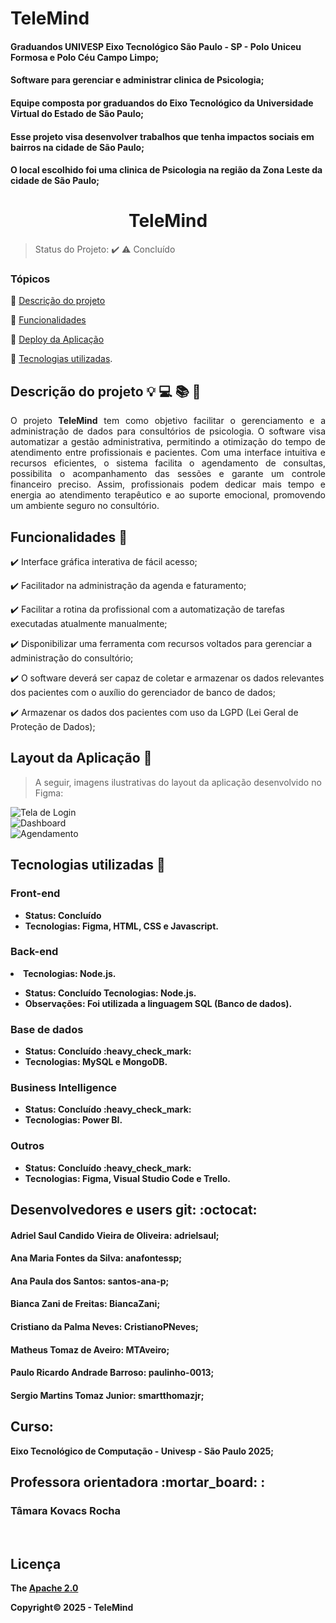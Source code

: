 # TeleMind
#### Graduandos UNIVESP Eixo Tecnológico São Paulo - SP - Polo Uniceu Formosa e Polo Céu Campo Limpo;

#### Software para gerenciar e administrar clinica de Psicologia;

#### Equipe composta por graduandos do Eixo Tecnológico da Universidade Virtual do Estado de São Paulo;

#### Esse projeto visa desenvolver trabalhos que tenha impactos sociais em bairros na cidade de São Paulo;

#### O local escolhido foi uma clinica de Psicologia na região da Zona Leste da cidade de São Paulo;

<div align="center">
    <h1>TeleMind</h1>

</div>

> Status do Projeto: :heavy_check_mark: :warning: Concluído

### Tópicos 

:small_blue_diamond: [Descrição do projeto](#descrição-do-projeto)

:small_blue_diamond: [Funcionalidades](#funcionalidades)

:small_blue_diamond: [Deploy da Aplicação](#deploy-da-aplicação)

:small_blue_diamond: [Tecnologias utilizadas](#tecnologias-utilizadas).


## Descrição do projeto :bulb: :computer: :books: :rocket:  

<p align="justify"> O projeto <b>TeleMind</b> tem como objetivo facilitar o gerenciamento e a administração de dados para consultórios de psicologia. O software visa automatizar a gestão administrativa, permitindo a otimização do tempo de atendimento entre profissionais e pacientes. Com uma interface intuitiva e recursos eficientes, o sistema facilita o agendamento de consultas, possibilita o acompanhamento das sessões e garante um controle financeiro preciso. Assim, profissionais podem dedicar mais tempo e energia ao atendimento terapêutico e ao suporte emocional, promovendo um ambiente seguro no consultório. </p>

## Funcionalidades :loudspeaker:

:heavy_check_mark: Interface gráfica interativa de fácil acesso;

:heavy_check_mark: Facilitador na administração da agenda e faturamento;

:heavy_check_mark: Facilitar a rotina da profissional com a automatização de tarefas executadas atualmente manualmente;

:heavy_check_mark: Disponibilizar uma ferramenta com recursos voltados para gerenciar a administração do consultório;

:heavy_check_mark: O software deverá ser capaz de coletar e armazenar os dados relevantes dos pacientes com o auxílio do gerenciador de banco de dados;

:heavy_check_mark: Armazenar os dados dos pacientes com uso da LGPD (Lei Geral de Proteção de Dados);

## Layout da Aplicação :dash:

> A seguir, imagens ilustrativas do layout da aplicação desenvolvido no Figma:  

![Tela de Login](caminho/para/imagem-login.png)  
![Dashboard](caminho/para/imagem-dashboard.png)  
![Agendamento](caminho/para/imagem-agendamento.png)  

## Tecnologias utilizadas :dart:

<h3>Front-end</h3>
<ul>
    <li><b>Status: Concluído
    <li><b>Tecnologias: </b>Figma, HTML, CSS e Javascript.</li>
</ul>
<h3>Back-end</h3>
    <li><b>Tecnologias: </b>Node.js.</li>
<ul>
    <li><b>Status: Concluído
     <b>Tecnologias:</b> Node.js.</li> <li><b>Observações:</b> Foi utilizada a linguagem SQL (Banco de dados).</li>
</ul>
<h3>Base de dados</h3>
<ul>
    <li><b>Status: </b>Concluído :heavy_check_mark:</li>
    <li><b>Tecnologias:</b> MySQL e MongoDB.</li>
</ul>
<h3>Business Intelligence</h3> 
<ul>
    <li><b>Status: </b>Concluído :heavy_check_mark:</li>
    <li><b>Tecnologias:</b> Power BI.</li>
</ul>
<h3>Outros</h3> 
    <ul> <li><b>Status:</b> Concluído :heavy_check_mark:</li>
    <li><b>Tecnologias:</b> Figma, Visual Studio Code e Trello.</li>
</ul>

## Desenvolvedores e users git:  :octocat:

<h4>Adriel Saul Candido Vieira de Oliveira: adrielsaul;</h4>
<h4>Ana Maria Fontes da Silva: anafontessp;</h4>
<h4>Ana Paula dos Santos: santos-ana-p;</h4>
<h4>Bianca Zani de Freitas: BiancaZani;</h4>
<h4>Cristiano da Palma Neves: CristianoPNeves;</h4>
<h4>Matheus Tomaz de Aveiro: MTAveiro;</h4>
<h4>Paulo Ricardo Andrade Barroso: paulinho-0013;</h4>
<h4>Sergio Martins Tomaz Junior: smartthomazjr;</h4>

<h2>Curso:</h2> Eixo Tecnológico de Computação - Univesp - São Paulo 2025;

<h2>Professora orientadora :mortar_board: :</h2>

<h3>Tâmara Kovacs Rocha</h3>
<br>

## Licença 

The [Apache 2.0]()

Copyright:copyright: 2025 - TeleMind

